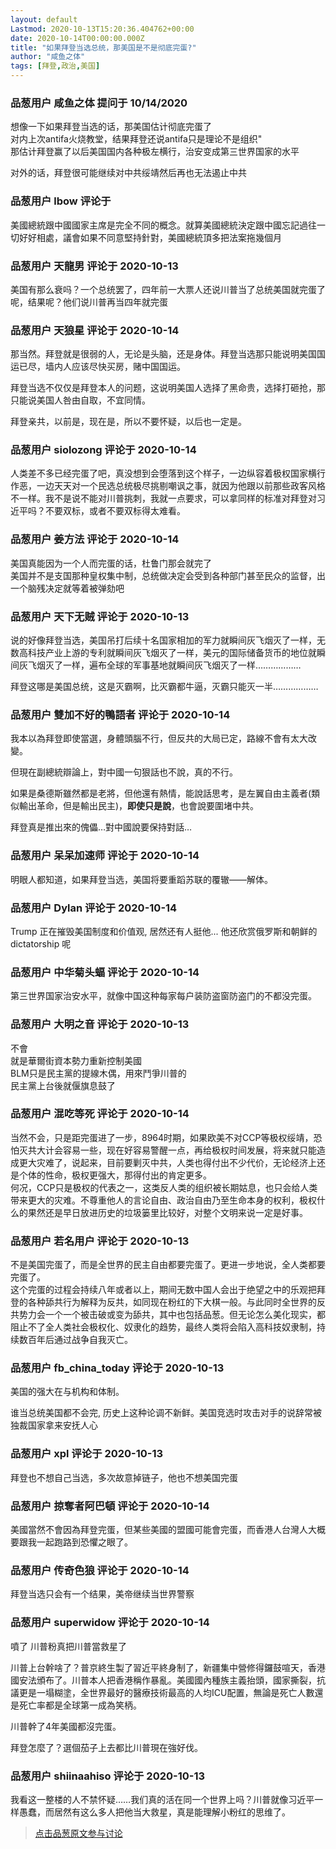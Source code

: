 ```yaml
---
layout: default
Lastmod: 2020-10-13T15:20:36.404762+00:00
date: 2020-10-14T00:00:00.000Z
title: "如果拜登当选总统，那美国是不是彻底完蛋?"
author: "咸鱼之体"
tags: [拜登,政治,美国]
---
```



### 品葱用户 **咸鱼之体** 提问于 10/14/2020
    
想像一下如果拜登当选的话，那美国估计彻底完蛋了  
对内上次antifa火烧教堂，结果拜登还说antifa只是理论不是组织"    
那估计拜登赢了以后美国国内各种极左横行，治安变成第三世界国家的水平  
  
对外的话，拜登很可能继续对中共绥靖然后再也无法遏止中共
    
                

### 品葱用户 **lbow** 评论于 
        
美國總統跟中國國家主席是完全不同的概念。就算美國總統決定跟中國忘記過往一切好好相處，議會如果不同意堅持針對，美國總統頂多把法案拖幾個月
        
                

### 品葱用户 **天龍男** 评论于 2020-10-13
        
美国有那么衰吗？一个总统罢了，四年前一大票人还说川普当了总统美国就完蛋了呢，结果呢？他们说川普再当四年就完蛋
        
                

### 品葱用户 **天狼星** 评论于 2020-10-14
        
那当然。拜登就是很弱的人，无论是头脑，还是身体。拜登当选那只能说明美国国运已尽，墙内人应该尽快买房，赌中国国运。  
  
拜登当选不仅仅是拜登本人的问题，这说明美国人选择了黑命贵，选择打砸抢，那只能说美国人咎由自取，不宜同情。  
  
拜登亲共，以前是，现在是，所以不要怀疑，以后也一定是。
        
                

### 品葱用户 **siolozong** 评论于 2020-10-14
        
人类差不多已经完蛋了吧，真没想到会堕落到这个样子，一边纵容着极权国家横行作恶，一边天天对一个民选总统极尽挑剔嘲讽之事，就因为他跟以前那些政客风格不一样。我不是说不能对川普挑刺，我就一点要求，可以拿同样的标准对拜登对习近平吗？不要双标，或者不要双标得太难看。
        
                

### 品葱用户 **姜方法** 评论于 2020-10-14
        
美国真能因为一个人而完蛋的话，杜鲁门那会就完了  
美国并不是支国那种皇权集中制，总统做决定会受到各种部门甚至民众的监督，出一个脑残决定就等着被弹劾吧
        
                

### 品葱用户 **天下无贼** 评论于 2020-10-13
        
说的好像拜登当选，美国吊打后续十名国家相加的军力就瞬间灰飞烟灭了一样，无数高科技产业上游的专利就瞬间灰飞烟灭了一样，美元的国际储备货币的地位就瞬间灰飞烟灭了一样，遍布全球的军事基地就瞬间灰飞烟灭了一样………………  
  
拜登这哪是美国总统，这是灭霸啊，比灭霸都牛逼，灭霸只能灭一半………………
        
                

### 品葱用户 **雙加不好的鴨語者** 评论于 2020-10-14
        
我本以為拜登即使當選，身體頭腦不行，但反共的大局已定，路線不會有太大改變。  
  
但現在副總統辯論上，對中國一句狠話也不說，真的不行。  
  
如果是桑德斯雖然都是老將，但他還有熱情，能說話思考，是左翼自由主義者(類似輸出革命，但是輸出民主)，**即使只是說**，也會說要圍堵中共。  
  
拜登真是推出來的傀儡…對中國說要保持對話…
        
                

### 品葱用户 **呆呆加速师** 评论于 2020-10-14
        
明眼人都知道，如果拜登当选，美国将要重蹈苏联的覆辙——解体。
        
                

### 品葱用户 **Dylan** 评论于 2020-10-14
        
Trump 正在摧毁美国制度和价值观, 居然还有人挺他... 他还欣赏俄罗斯和朝鲜的 dictatorship 呢
        
                

### 品葱用户 **中华菊头蝠** 评论于 2020-10-14
        
第三世界国家治安水平，就像中国这种每家每户装防盗窗防盗门的不都没完蛋。
        
                

### 品葱用户 **大明之音** 评论于 2020-10-13
        
不會  
就是華爾街資本勢力重新控制美國  
BLM只是民主黨的提線木偶，用來鬥爭川普的  
民主黨上台後就偃旗息鼓了
        
                

### 品葱用户 **混吃等死** 评论于 2020-10-14
        
当然不会，只是距完蛋进了一步，8964时期，如果欧美不对CCP等极权绥靖，恐怕灭共大计会容易一些，现在好容易警醒一点，再给极权时间发展，将来就只能造成更大灾难了，说起来，目前要剿灭中共，人类也得付出不少代价，无论经济上还是个体的性命，极权更强大，那得付出的肯定更多。  
何况，CCP只是极权的代表之一，这类反人类的组织被长期姑息，也只会给人类带来更大的灾难。不尊重他人的言论自由、政治自由乃至生命本身的权利，极权什么的果然还是早日放进历史的垃圾篓里比较好，对整个文明来说一定是好事。
        
                

### 品葱用户 **若名用户** 评论于 2020-10-13
        
不是美国完蛋了，而是全世界的民主自由都要完蛋了。更进一步地说，全人类都要完蛋了。  
这个完蛋的过程会持续八年或者以上，期间无数中国人会出于绝望之中的乐观把拜登的各种舔共行为解释为反共，如同现在粉红的下大棋一般。与此同时全世界的反共势力会一个一个被击破或变为舔共，其中也包括品葱。但无论怎么美化现实，都阻止不了全人类社会极权化、奴隶化的趋势，最终人类将会陷入高科技奴隶制，持续数百年后通过战争自我灭亡。
        
                

### 品葱用户 **fb_china_today** 评论于 2020-10-13
        
美国的强大在与机构和体制。  
  
谁当总统美国都不会完, 历史上这种论调不新鲜。美国竞选时攻击对手的说辞常被独裁国家拿来安抚人心
        
                

### 品葱用户 **xpl** 评论于 2020-10-13
        
拜登也不想自己当选，多次故意掉链子，他也不想美国完蛋
        
                

### 品葱用户 **掠奪者阿巴頓** 评论于 2020-10-14
        
美國當然不會因為拜登完蛋，但某些美國的盟國可能會完蛋，而香港人台灣人大概要跟我一起跑路到恐懼之眼了。
        
                

### 品葱用户 **传奇色狼** 评论于 2020-10-14
        
拜登当选只会有一个结果，美帝继续当世界警察
        
                

### 品葱用户 **superwidow** 评论于 2020-10-14
        
噴了 川普粉真把川普當救星了  
  
川普上台幹啥了？普京終生製了習近平終身制了，新疆集中營修得鑼鼓喧天，香港國安法頒布了。川普本人把香港稱作暴亂。美國國內種族主義抬頭，國家撕裂，抗議更是一塌糊塗，全世界最好的醫療技術最高的人均ICU配置，無論是死亡人數還是死亡率都是全球第一成為笑柄。  
  
川普幹了4年美國都沒完蛋。  
  
拜登怎麼了？選個茄子上去都比川普現在強好伐。
        
                

### 品葱用户 **shiinaahiso** 评论于 2020-10-13
        
我看这一整楼的人不禁怀疑……我们真的活在同一个世界上吗？川普就像习近平一样愚蠢，而居然有这么多人把他当大救星，真是能理解小粉红的思维了。
        
                





> [点击品葱原文参与讨论](https://pincong.rocks/question/32161)

